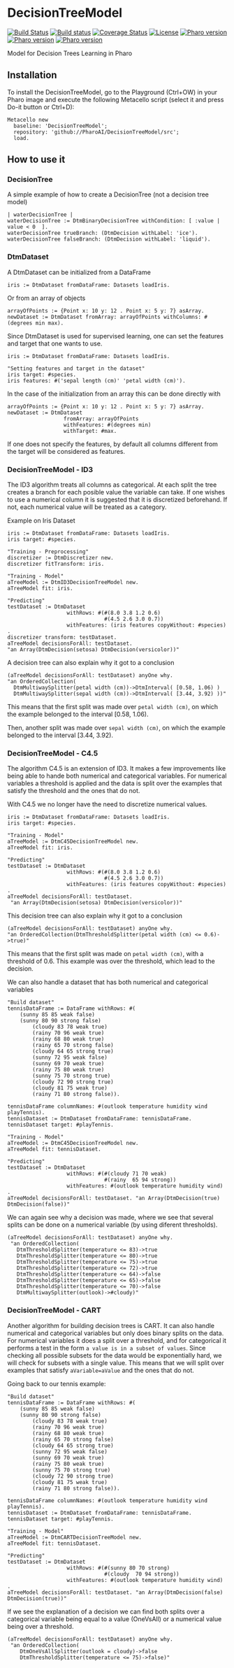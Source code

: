 # DecisionTreeModel
[![Build Status](https://travis-ci.org/pharo-ai/DecisionTreeModel.svg?branch=master)](https://travis-ci.org/pharo-ai/DecisionTreeModel)
[![Build status](https://ci.appveyor.com/api/projects/status/lei4kwl665hmki65?svg=true)](https://ci.appveyor.com/project/evd995/decisiontreemodel)
[![Coverage Status](https://coveralls.io/repos/github/pharo-ai/DecisionTreeModel/badge.svg?branch=master)](https://coveralls.io/github/pharo-ai/DecisionTreeModel?branch=master)
[![License](https://img.shields.io/badge/license-MIT-blue.svg)](https://raw.githubusercontent.com/pharo-ai/DecisionTreeModel/master/LICENSE)
[![Pharo version](https://img.shields.io/badge/Pharo-7.0-%23aac9ff.svg)](https://pharo.org/download)
[![Pharo version](https://img.shields.io/badge/Pharo-8.0-%23aac9ff.svg)](https://pharo.org/download)
[![Pharo version](https://img.shields.io/badge/Pharo-9.0-%23aac9ff.svg)](https://pharo.org/download)

Model for Decision Trees Learning in Pharo





## Installation

To install the DecisionTreeModel, go to the Playground (Ctrl+OW) in your Pharo image and execute the following Metacello script (select it and press Do-it button or Ctrl+D):

```Smalltalk
Metacello new
  baseline: 'DecisionTreeModel';
  repository: 'github://PharoAI/DecisionTreeModel/src';
  load.
```


## How to use it

### DecisionTree

A simple example of how to create a DecisionTree (not a decision tree model)

```Smalltalk
| waterDecisionTree |
waterDecisionTree := DtmBinaryDecisionTree withCondition: [ :value | value < 0  ].
waterDecisionTree trueBranch: (DtmDecision withLabel: 'ice').
waterDecisionTree falseBranch: (DtmDecision withLabel: 'liquid').		
```

### DtmDataset

A DtmDataset can be initialized from a DataFrame

```Smalltalk
iris := DtmDataset fromDataFrame: Datasets loadIris.
```

Or from an array of objects

```Smalltalk
arrayOfPoints := {Point x: 10 y: 12 . Point x: 5 y: 7} asArray.
newDataset := DtmDataset fromArray: arrayOfPoints withColumns: #(degrees min max).
``` 

Since DtmDataset is used for supervised learning, one can set the features and target that one wants to use. 


```Smalltalk
iris := DtmDataset fromDataFrame: Datasets loadIris.

"Setting features and target in the dataset"
iris target: #species.
iris features: #('sepal length (cm)' 'petal width (cm)').
```

In the case of the initialization from an array this can be done directly with

```Smalltalk
arrayOfPoints := {Point x: 10 y: 12 . Point x: 5 y: 7} asArray.
newDataset := DtmDataset 
                  fromArray: arrayOfPoints 
                  withFeatures: #(degrees min) 
                  withTarget: #max.
```

If one does not specify the features, by default all columns different from the target will be considered as features.

### DecisionTreeModel - ID3

The ID3 algorithm treats all columns as categorical. At each split the tree creates a branch for each posible value the variable can take. If one wishes to use a numerical column it is suggested that it is discretized beforehand. If not, each numerical value will be treated as a category. 

Example on Iris Dataset
```Smalltalk
iris := DtmDataset fromDataFrame: Datasets loadIris.
iris target: #species.

"Training - Preprocessing"
discretizer := DtmDiscretizer new.
discretizer fitTransform: iris.

"Training - Model"
aTreeModel := DtmID3DecisionTreeModel new.
aTreeModel fit: iris. 

"Predicting"
testDataset := DtmDataset 
                   withRows: #(#(8.0 3.8 1.2 0.6) 
                               #(4.5 2.6 3.0 0.7))
                   withFeatures: (iris features copyWithout: #species) .
discretizer transform: testDataset.
aTreeModel decisionsForAll: testDataset. 
"an Array(DtmDecision(setosa) DtmDecision(versicolor))"
```

A decision tree can also explain why it got to a conclusion
```Smalltalk
(aTreeModel decisionsForAll: testDataset) anyOne why. 
"an OrderedCollection(
  DtmMultiwaySplitter(petal width (cm))->DtmInterval( [0.58, 1.06) ) 
  DtmMultiwaySplitter(sepal width (cm))->DtmInterval( [3.44, 3.92) ))"
```
This means that the first split was made over `petal width (cm)`, on which the example belonged to the interval [0.58, 1.06).

Then, another split was made over `sepal width (cm)`, on which the example belonged to the interval [3.44, 3.92).

### DecisionTreeModel - C4.5

The algorithm C4.5 is an extension of ID3. It makes a few improvements like being able to hande both numerical and categorical variables. For numerical variables a threshold is applied and the data is split over the examples that satisfy the threshold and the ones that do not.

With C4.5 we no longer have the need to discretize numerical values.
```Smalltalk
iris := DtmDataset fromDataFrame: Datasets loadIris.
iris target: #species.

"Training - Model"
aTreeModel := DtmC45DecisionTreeModel new.
aTreeModel fit: iris. 

"Predicting"
testDataset := DtmDataset 
                   withRows: #(#(8.0 3.8 1.2 0.6) 
                               #(4.5 2.6 3.0 0.7))
                   withFeatures: (iris features copyWithout: #species) .
aTreeModel decisionsForAll: testDataset. 
 "an Array(DtmDecision(setosa) DtmDecision(versicolor))"
```

This decision tree can also explain why it got to a conclusion

```Smalltalk
(aTreeModel decisionsForAll: testDataset) anyOne why. 
"an OrderedCollection(DtmThresholdSplitter(petal width (cm) <= 0.6)->true)"
```

This means that the first split was made on `petal width (cm)`, with a threshold of 0.6. This example was over the threshold, which lead to the decision.

We can also handle a dataset that has both numerical and categorical variables

```Smalltalk
"Build dataset"
tennisDataFrame := DataFrame withRows: #(
    (sunny 85 85 weak false)
    (sunny 80 90 strong false)
		(cloudy 83 78 weak true)
		(rainy 70 96 weak true)
		(rainy 68 80 weak true)
		(rainy 65 70 strong false)
		(cloudy 64 65 strong true)
		(sunny 72 95 weak false)
		(sunny 69 70 weak true)
		(rainy 75 80 weak true)
		(sunny 75 70 strong true)
		(cloudy 72 90 strong true)
		(cloudy 81 75 weak true)
		(rainy 71 80 strong false)).
    
tennisDataFrame columnNames: #(outlook temperature humidity wind playTennis).
tennisDataset := DtmDataset fromDataFrame: tennisDataFrame.
tennisDataset target: #playTennis.

"Training - Model"
aTreeModel := DtmC45DecisionTreeModel new.
aTreeModel fit: tennisDataset. 

"Predicting"
testDataset := DtmDataset 
                   withRows: #(#(cloudy 71 70 weak)
                               #(rainy  65 94 strong))
                   withFeatures: #(outlook temperature humidity wind) .
aTreeModel decisionsForAll: testDataset. "an Array(DtmDecision(true) DtmDecision(false))"
```

We can again see why a decision was made, where we see that several splits can be done on a numerical variable (by using diferent thresholds).

```Smalltalk
(aTreeModel decisionsForAll: testDataset) anyOne why.
 "an OrderedCollection(
   DtmThresholdSplitter(temperature <= 83)->true 
   DtmThresholdSplitter(temperature <= 80)->true 
   DtmThresholdSplitter(temperature <= 75)->true 
   DtmThresholdSplitter(temperature <= 72)->true 
   DtmThresholdSplitter(temperature <= 64)->false 
   DtmThresholdSplitter(temperature <= 65)->false 
   DtmThresholdSplitter(temperature <= 70)->false 
   DtmMultiwaySplitter(outlook)->#cloudy)"
```

### DecisionTreeModel - CART

Another algorithm for building decision trees is CART. It can also handle numerical and categorical variables but only does binary splits on the data. For numerical variables it does a split over a threshold, and for categorical it performs a test in the form `a value is in a subset of values`. Since checking all possible subsets for the data would be exponentially hard, we will check for subsets with a single value. This means that we will split over examples that satisfy `aVariable=aValue` and the ones that do not. 

Going back to our tennis example:

```Smalltalk
"Build dataset"
tennisDataFrame := DataFrame withRows: #(
    (sunny 85 85 weak false)
    (sunny 80 90 strong false)
		(cloudy 83 78 weak true)
		(rainy 70 96 weak true)
		(rainy 68 80 weak true)
		(rainy 65 70 strong false)
		(cloudy 64 65 strong true)
		(sunny 72 95 weak false)
		(sunny 69 70 weak true)
		(rainy 75 80 weak true)
		(sunny 75 70 strong true)
		(cloudy 72 90 strong true)
		(cloudy 81 75 weak true)
		(rainy 71 80 strong false)).
    
tennisDataFrame columnNames: #(outlook temperature humidity wind playTennis).
tennisDataset := DtmDataset fromDataFrame: tennisDataFrame.
tennisDataset target: #playTennis.

"Training - Model"
aTreeModel := DtmCARTDecisionTreeModel new.
aTreeModel fit: tennisDataset. 

"Predicting"
testDataset := DtmDataset 
                   withRows: #(#(sunny 80 70 strong)
                               #(cloudy  70 94 strong))
                   withFeatures: #(outlook temperature humidity wind) .
aTreeModel decisionsForAll: testDataset. "an Array(DtmDecision(false) DtmDecision(true))"
```

If we see the explanation of a decision we can find both splits over a categorical variable being equal to a value (OneVsAll) or a numerical value being over a threshold. 

```Smalltalk
(aTreeModel decisionsForAll: testDataset) anyOne why.
 "an OrderedCollection(
    DtmOneVsAllSplitter(outlook = cloudy)->false 
    DtmThresholdSplitter(temperature <= 75)->false)"
```
